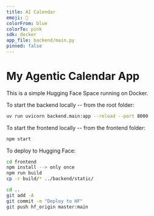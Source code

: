 ```yaml
---
title: AI Calendar
emoji: 📅
colorFrom: blue
colorTo: pink
sdk: docker
app_file: backend/main.py
pinned: false
---
```


# My Agentic Calendar App

This is a simple Hugging Face Space running on Docker.

To start the backend locally -- from the root folder: 
```bash
uv run uvicorn backend.main:app --reload --port 8000
```

To start the frontend locally -- from the frontend folder: 
```bash
npm start
```

To deploy to Hugging Face:
    
```bash
cd frontend
npm install --> only once 
npm run build
cp -r build/* ../backend/static/

cd ..
git add -A
git commit -m "Deploy to HF"
git push hf_origin master:main
```